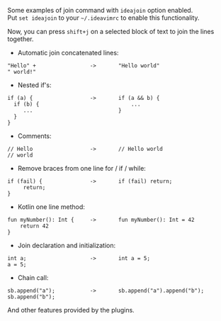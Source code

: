 Some examples of join command with `ideajoin` option enabled.  
Put `set ideajoin` to your `~/.ideavimrc` to enable this functionality.

Now, you can press `shift+j` on a selected block of text to join the lines together.

* Automatic join concatenated lines:

```
"Hello" +                 ->       "Hello world"
" world!"
```

* Nested if's:

```
if (a) {                  ->       if (a && b) {
  if (b) {                             ...
     ...                           }
  }
}
```

* Comments:

```
// Hello                  ->       // Hello world
// world
```

* Remove braces from one line for / if / while:

```
if (fail) {               ->       if (fail) return;
     return;
}
```

* Kotlin one line method:

```
fun myNumber(): Int {     ->       fun myNumber(): Int = 42
    return 42
}
```

* Join declaration and initialization:

```
int a;                    ->       int a = 5;
a = 5;
```

* Chain call:

```
sb.append("a");           ->       sb.append("a").append("b");
sb.append("b");
```

And other features provided by the plugins.
